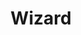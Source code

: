 ---
title: Wizard
issue: 22
issue_nr: 22
full_title: ""
subtitle: ""
story_arc: ""
crossover: ""
variant: ""
publisher: Wizard Press
release_date: Jun 1993
release_year: 1993
genre: Hobby
format: Magazine
pages: 212
signed_by: ""
price: 3.95
---